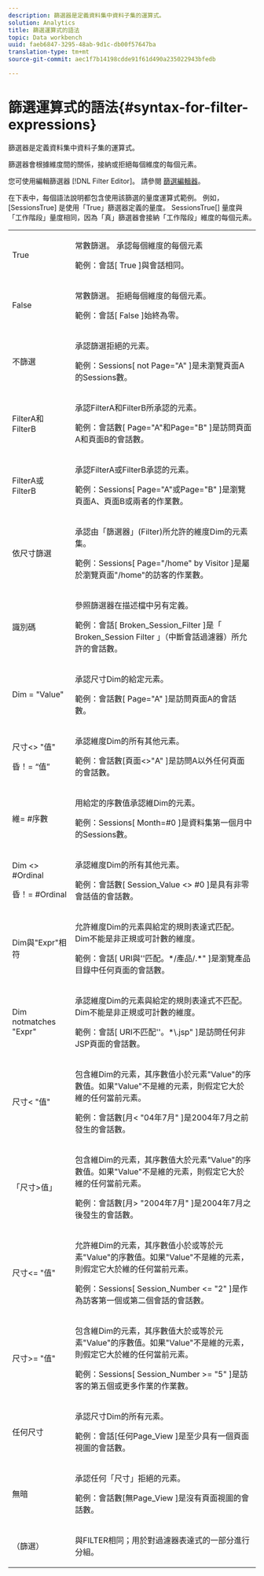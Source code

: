 ```yaml
---
description: 篩選器是定義資料集中資料子集的運算式。
solution: Analytics
title: 篩選運算式的語法
topic: Data workbench
uuid: faeb6847-3295-48ab-9d1c-db00f57647ba
translation-type: tm+mt
source-git-commit: aec1f7b14198cdde91f61d490a235022943bfedb

---
```



# 篩選運算式的語法{#syntax-for-filter-expressions}

篩選器是定義資料集中資料子集的運算式。

篩選器會根據維度間的關係，接納或拒絕每個維度的每個元素。

您可使用編輯篩選器 [!DNL Filter Editor]。 請參閱 [篩選編輯器](../../../home/c-get-started/c-analysis-vis/c-filter-editors/c-filter-editors.md#concept-2f343ecbed8240f18b0c1f1eccef11e3)。

在下表中，每個語法說明都包含使用該篩選的量度運算式範例。 例如，[SessionsTrue] 是使用「True」篩選器定義的量度。 SessionsTrue[] 量度與「工作階段」量度相同，因為「真」篩選器會接納「工作階段」維度的每個元素。

<table id="table_5D66E6C11B384460BAAA7A6130214594"> 
 <tbody> 
  <tr> 
   <td colname="col1"> <p>True </p> </td> 
   <td colname="col2"> <p>常數篩選。 承認每個維度的每個元素 </p> <p>範例：會話[ True ]與會話相同。 </p> </td> 
  </tr> 
  <tr> 
   <td colname="col1"> <p>False </p> </td> 
   <td colname="col2"> <p>常數篩選。 拒絕每個維度的每個元素。 </p> <p>範例：會話[ False ]始終為零。 </p> </td> 
  </tr> 
  <tr> 
   <td colname="col1"> <p>不篩選 </p> </td> 
   <td colname="col2"> <p>承認篩選拒絕的元素。 </p> <p>範例：Sessions[ not Page="A" ]是未瀏覽頁面A的Sessions數。 </p> </td> 
  </tr> 
  <tr> 
   <td colname="col1"> <p>FilterA和FilterB </p> </td> 
   <td colname="col2"> <p>承認FilterA和FilterB所承認的元素。 </p> <p>範例：會話數[ Page="A"和Page="B" ]是訪問頁面A和頁面B的會話數。 </p> </td> 
  </tr> 
  <tr> 
   <td colname="col1"> <p>FilterA或FilterB </p> </td> 
   <td colname="col2"> <p>承認FilterA或FilterB承認的元素。 </p> <p>範例：Sessions[ Page="A"或Page="B" ]是瀏覽頁面A、頁面B或兩者的作業數。 </p> </td> 
  </tr> 
  <tr> 
   <td colname="col1"> <p>依尺寸篩選 </p> </td> 
   <td colname="col2"> <p>承認由「篩選器」(Filter)所允許的維度Dim的元素集。 </p> <p>範例：Sessions[ Page="/home" by Visitor ]是屬於瀏覽頁面"/home"的訪客的作業數。 </p> </td> 
  </tr> 
  <tr> 
   <td colname="col1"> <p>識別碼 </p> </td> 
   <td colname="col2"> <p>參照篩選器在描述檔中另有定義。 </p> <p>範例：會話[ Broken_Session_Filter ]是「 Broken_Session Filter 」（中斷會話過濾器）所允許的會話數。 </p> </td> 
  </tr> 
  <tr> 
   <td colname="col1"> <p>Dim = "Value" </p> </td> 
   <td colname="col2"> <p>承認尺寸Dim的給定元素。 </p> <p>範例：會話數[ Page="A" ]是訪問頁面A的會話數。 </p> </td> 
  </tr> 
  <tr> 
   <td colname="col1"> <p>尺寸&lt;&gt; "值" </p> <p>昏！= “值” </p> </td> 
   <td colname="col2"> <p>承認維度Dim的所有其他元素。 </p> <p>範例：會話數[頁面&lt;&gt;"A" ]是訪問A以外任何頁面的會話數。 </p> </td> 
  </tr> 
  <tr> 
   <td colname="col1"> 維= #序數 </td> 
   <td colname="col2"> <p>用給定的序數值承認維Dim的元素。 </p> <p>範例：Sessions[ Month=#0 ]是資料集第一個月中的Sessions數。 </p> </td> 
  </tr> 
  <tr> 
   <td colname="col1"> <p>Dim &lt;&gt; #Ordinal </p> <p>昏！= #Ordinal </p> </td> 
   <td colname="col2"> <p>承認維度Dim的所有其他元素。 </p> <p>範例：會話數[ Session_Value &lt;&gt; #0 ]是具有非零會話值的會話數。 </p> </td> 
  </tr> 
  <tr> 
   <td colname="col1"> <p>Dim與"Expr"相符 </p> </td> 
   <td colname="col2"> <p>允許維度Dim的元素與給定的規則表達式匹配。 Dim不能是非正規或可計數的維度。 </p> <p>範例：會話[ URI與''匹配。*/產品/.*" ]是瀏覽產品目錄中任何頁面的會話數。 </p> </td> 
  </tr> 
  <tr> 
   <td colname="col1"> <p>Dim notmatches "Expr" </p> </td> 
   <td colname="col2"> <p>承認維度Dim的元素與給定的規則表達式不匹配。 Dim不能是非正規或可計數的維度。 </p> <p>範例：會話[ URI不匹配''。*\.jsp" ]是訪問任何非JSP頁面的會話數。 </p> </td> 
  </tr> 
  <tr> 
   <td colname="col1"> <p>尺寸&lt; "值" </p> </td> 
   <td colname="col2"> <p>包含維Dim的元素，其序數值小於元素"Value"的序數值。如果"Value"不是維的元素，則假定它大於維的任何當前元素。 </p> <p>範例：會話數[月&lt; "04年7月" ]是2004年7月之前發生的會話數。 </p> </td> 
  </tr> 
  <tr> 
   <td colname="col1"> <p>「尺寸&gt;值」 </p> </td> 
   <td colname="col2"> <p>包含維Dim的元素，其序數值大於元素"Value"的序數值。如果"Value"不是維的元素，則假定它大於維的任何當前元素。 </p> <p>範例：會話數[月&gt; "2004年7月" ]是2004年7月之後發生的會話數。 </p> </td> 
  </tr> 
  <tr> 
   <td colname="col1"> <p>尺寸&lt;= "值" </p> </td> 
   <td colname="col2"> <p>允許維Dim的元素，其序數值小於或等於元素"Value"的序數值。如果"Value"不是維的元素，則假定它大於維的任何當前元素。 </p> <p>範例：Sessions[ Session_Number &lt;= "2" ]是作為訪客第一個或第二個會話的會話數。 </p> </td> 
  </tr> 
  <tr> 
   <td colname="col1"> 尺寸&gt;= "值" </td> 
   <td colname="col2"> <p>包含維Dim的元素，其序數值大於或等於元素"Value"的序數值。如果"Value"不是維的元素，則假定它大於維的任何當前元素。 </p> <p>範例：Sessions[ Session_Number &gt;= "5" ]是訪客的第五個或更多作業的作業數。 </p> </td> 
  </tr> 
  <tr> 
   <td colname="col1"> <p>任何尺寸 </p> </td> 
   <td colname="col2"> <p>承認尺寸Dim的所有元素。 </p> <p>範例：會話[任何Page_View ]是至少具有一個頁面視圖的會話數。 </p> </td> 
  </tr> 
  <tr> 
   <td colname="col1"> <p>無暗 </p> </td> 
   <td colname="col2"> <p>承認任何「尺寸」拒絕的元素。 </p> <p>範例：會話數[無Page_View ]是沒有頁面視圖的會話數。 </p> </td> 
  </tr> 
  <tr> 
   <td colname="col1"> <p>（篩選） </p> </td> 
   <td colname="col2"> <p>與FILTER相同；用於對過濾器表達式的一部分進行分組。 </p> </td> 
  </tr> 
 </tbody> 
</table>

